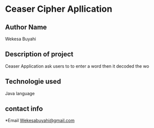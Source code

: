 # Ceaser Cipher Apllication
## Author Name
Wekesa Buyahi

## Description of project
Ceaser Application ask users to  to enter a word then it decoded the wo

## Technologie used

Java language

## contact info

*Email Wekesabuyahi@gmail.com